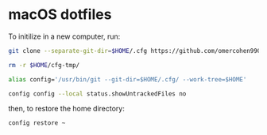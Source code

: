 # macOS dotfiles

To initilize in a new computer, run:

```bash
git clone --separate-git-dir=$HOME/.cfg https://github.com/omercohen990/.dotfiles $HOME/cfg-tmp
```

```bash
rm -r $HOME/cfg-tmp/
```

```bash
alias config='/usr/bin/git --git-dir=$HOME/.cfg/ --work-tree=$HOME'
```

```bash
config config --local status.showUntrackedFiles no
```

then, to restore the home directory:

```bash
config restore ~
```

